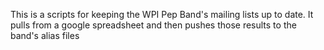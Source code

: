This is a scripts for keeping the WPI Pep Band's mailing lists up to date. It pulls from a google spreadsheet and then pushes those results to the band's alias files
